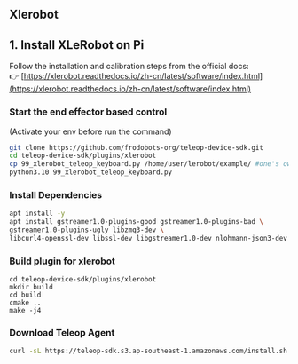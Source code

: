 ## Xlerobot

## 1. Install XLeRobot on Pi

Follow the installation and calibration steps from the official docs:  
👉 [https://xlerobot.readthedocs.io/zh-cn/latest/software/index.html](https://xlerobot.readthedocs.io/zh-cn/latest/software/index.html)

### Start the end effector based control
(Activate your env before run the command)
```bash
git clone https://github.com/frodobots-org/teleop-device-sdk.git
cd teleop-device-sdk/plugins/xlerobot
cp 99_xlerobot_teleop_keyboard.py /home/user/lerobot/example/ #one's own local path
python3.10 99_xlerobot_teleop_keyboard.py
```

### Install Dependencies
```bash
apt install -y
apt install gstreamer1.0-plugins-good gstreamer1.0-plugins-bad \
gstreamer1.0-plugins-ugly libzmq3-dev \
libcurl4-openssl-dev libssl-dev libgstreamer1.0-dev nlohmann-json3-dev cmake
```

### Build plugin for xlerobot
```
cd teleop-device-sdk/plugins/xlerobot
mkdir build
cd build
cmake ..
make -j4
```

### Download Teleop Agent
```bash
curl -sL https://teleop-sdk.s3.ap-southeast-1.amazonaws.com/install.sh | sudo bash
```
